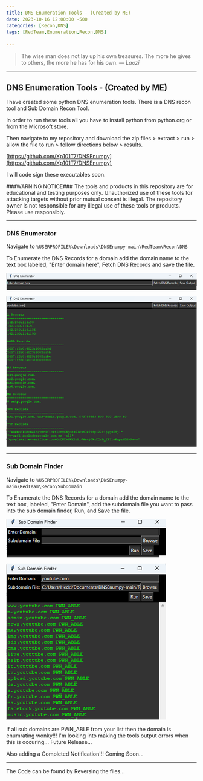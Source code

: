 ```yaml
---
title: DNS Enumeration Tools - (Created by ME)
date: 2023-10-16 12:00:00 -500
categories: [Recon,DNS]
tags: [RedTeam,Enumeration,Recon,DNS]

---
```


> The wise man does not lay up his own treasures. The more he gives to others, the more he has for his own.
> — <cite>Laozi</cite>

---

## DNS Enumeration Tools - (Created by ME)

I have created some python DNS enumeration tools. There is a DNS recon tool and Sub Domain Recon Tool.

In order to run these tools all you have to install python from python.org or from the Microsoft store.

Then navigate to my repository and download the zip files > extract > run > allow the file to run > follow directions below > results.

[https://github.com/Xp101T7/DNSEnumpy](https://github.com/Xp101T7/DNSEnumpy)

I will code sign these executables soon.

\###WARNING NOTICE###
The tools and products in this repository are for educational and testing purposes only. Unauthorized use of these tools for attacking targets without prior mutual consent is illegal. The repository owner is not responsible for any illegal use of these tools or products. Please use responsibly.
 

---

### DNS Enumerator

Navigate to `%USERPROFILE%\Downloads\DNSEnumpy-main\RedTeam\Recon\DNS`

To Enumerate the DNS Records for a domain add the domain name to the text box labeled, "Enter domain here", Fetch DNS Records and save the file. 

![Pasted image 20231016211849.png](https://raw.githubusercontent.com/Xp101T7/Xp101T7.github.io/main/Media/Pasted%20image%2020231016211849.png)

![Pasted image 20231016211923.png](https://raw.githubusercontent.com/Xp101T7/Xp101T7.github.io/main/Media/Pasted%20image%2020231016211923.png)

---

### Sub Domain Finder

Navigate to `%USERPROFILE%\Downloads\DNSEnumpy-main\RedTeam\Recon\SubDomain`

To Enumerate the DNS Records for a domain add the domain name to the text box, labeled, "Enter Domain",  add the subdomain file you want to pass into the sub domain finder, Run, and Save the file. 

![Pasted image 20231016212436.png](https://raw.githubusercontent.com/Xp101T7/Xp101T7.github.io/main/Media/Pasted%20image%2020231016212436.png)

![Pasted image 20231016212502.png](https://raw.githubusercontent.com/Xp101T7/Xp101T7.github.io/main/Media/Pasted%20image%2020231016212502.png)

If all sub domains are PWN_ABLE from your list then the domain is enumrating wonky!!! I'm looking into making the tools output errors when this is occuring... Future Release...

Also adding a Completed Notification!!! Coming Soon...

---

The Code can be found by Reversing the files...


